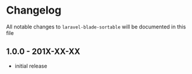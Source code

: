 # Changelog

All notable changes to `laravel-blade-sortable` will be documented in this file

## 1.0.0 - 201X-XX-XX

- initial release
